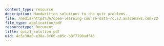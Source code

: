 ```yaml
---
content_type: resource
description: Handwritten solutions to the quiz problems.
file: /media/https%3A/open-learning-course-data-rc.s3.amazonaws.com/22-314j-structural-mechanics-in-nuclear-power-technology-fall-2006/4e5e30a0e38a8f66e85cb8f7790adf43_quiz1_solution.pdf
file_type: application/pdf
resourcetype: Document
title: quiz1_solution.pdf
uid: 4e5e30a0-e38a-8f66-e85c-b8f7790adf43
---
```

